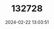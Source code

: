 ---
title: "132728"
category: "Epinephelus summana"
draft: false
date: 2024-02-22 13:03:51
languages:
  English: ["Edgeblack Grouper", "Summan Grouper"]
  Spanish; Castilian: ["Mero Suman"]
  French: ["Merou Summan"]
---